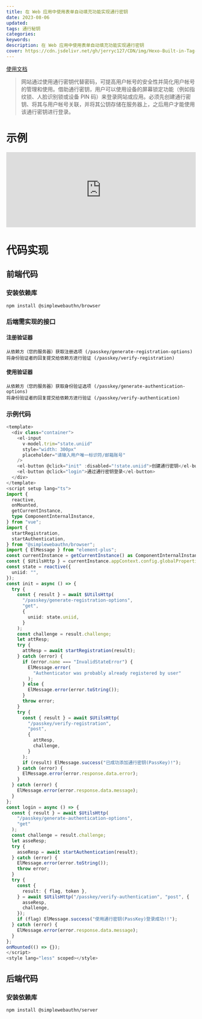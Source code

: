 ```yaml
---
title: 在 Web 应用中使用表单自动填充功能实现通行密钥
date: 2023-08-06
updated:
tags: 通行秘钥
categories:
keywords:
description: 在 Web 应用中使用表单自动填充功能实现通行密钥
cover: https://cdn.jsdelivr.net/gh/jerryc127/CDN/img/Hexo-Built-in-Tag-Plugins-COVER.png
---
```


[使用文档](https://developers.google.com/codelabs/passkey-form-autofill?hl=zh-cn#0)

> 网站通过使用通行密钥代替密码，可提高用户帐号的安全性并简化用户帐号的管理和使用。借助通行密钥，用户可以使用设备的屏幕锁定功能（例如指纹锁、人脸识别锁或设备 PIN 码）来登录网站或应用。必须先创建通行密钥、将其与用户帐号关联，并将其公钥存储在服务器上，之后用户才能使用该通行密钥进行登录。

# 示例

<iframe
      style="border: none;width:100%;height:200px;"
      src="https://www.zhangsifan.com/passkey/"
    ></iframe>

# 代码实现

## 前端代码

### 安装依赖库

```shell
npm install @simplewebauthn/browser
```

### 后端需实现的接口

#### 注册验证器

```
从依赖方（您的服务器）获取注册选项 (/passkey/generate-registration-options)
将身份验证者的回复提交给依赖方进行验证 (/passkey/verify-registration)

```

#### 使用验证器

```
从依赖方（您的服务器）获取身份验证选项 (/passkey/generate-authentication-options)
将身份验证者的回复提交给依赖方进行验证 (/passkey/verify-authentication)
```

### 示例代码

```ts
<template>
  <div class="container">
    <el-input
      v-model.trim="state.uniid"
      style="width: 300px"
      placeholder="请输入用户唯一标识符/邮箱账号"
    />
    <el-button @click="init" :disabled="!state.uniid">创建通行密钥</el-button>
    <el-button @click="login">通过通行密钥登录</el-button>
  </div>
</template>
<script setup lang="ts">
import {
  reactive,
  onMounted,
  getCurrentInstance,
  type ComponentInternalInstance,
} from "vue";
import {
  startRegistration,
  startAuthentication,
} from "@simplewebauthn/browser";
import { ElMessage } from "element-plus";
const currentInstance = getCurrentInstance() as ComponentInternalInstance;
const { $UtilsHttp } = currentInstance.appContext.config.globalProperties;
const state = reactive({
  uniid: "",
});
const init = async () => {
  try {
    const { result } = await $UtilsHttp(
      "/passkey/generate-registration-options",
      "get",
      {
        uniid: state.uniid,
      }
    );
    const challenge = result.challenge;
    let attResp;
    try {
      attResp = await startRegistration(result);
    } catch (error) {
      if (error.name === "InvalidStateError") {
        ElMessage.error(
          "Authenticator was probably already registered by user"
        );
      } else {
        ElMessage.error(error.toString());
      }
      throw error;
    }
    try {
      const { result } = await $UtilsHttp(
        "/passkey/verify-registration",
        "post",
        {
          attResp,
          challenge,
        }
      );
      if (result) ElMessage.success("已成功添加通行密钥(PassKey)!");
    } catch (error) {
      ElMessage.error(error.response.data.error);
    }
  } catch (error) {
    ElMessage.error(error.response.data.message);
  }
};
const login = async () => {
  const { result } = await $UtilsHttp(
    "/passkey/generate-authentication-options",
    "get"
  );
  const challenge = result.challenge;
  let asseResp;
  try {
    asseResp = await startAuthentication(result);
  } catch (error) {
    ElMessage.error(error.toString());
    throw error;
  }
  try {
    const {
      result: { flag, token },
    } = await $UtilsHttp("/passkey/verify-authentication", "post", {
      asseResp,
      challenge,
    });
    if (flag) ElMessage.success("使用通行密钥(PassKey)登录成功!!");
  } catch (error) {
    ElMessage.error(error.response.data.message);
  }
};
onMounted(() => {});
</script>
<style lang="less" scoped></style>

```

## 后端代码

### 安装依赖库

```shell
npm install @simplewebauthn/server
```

```ts

```

